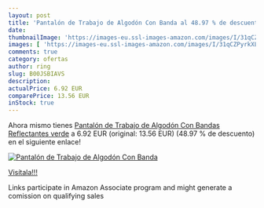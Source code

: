 ```yaml
---
layout: post
title: 'Pantalón de Trabajo de Algodón Con Banda al 48.97 % de descuento'
date: 
thumbnailImage: 'https://images-eu.ssl-images-amazon.com/images/I/31qCZPyrkXL._SL200_.jpg'
images: [ 'https://images-eu.ssl-images-amazon.com/images/I/31qCZPyrkXL._SL200_.jpg' ]
comments: true
category: ofertas
author: ring
slug: B00JSBIAVS
description:
actualPrice: 6.92 EUR
comparePrice: 13.56 EUR
inStock: true
---
```


Ahora mismo tienes [Pantalón de Trabajo de Algodón Con Bandas Reflectantes  verde](https://www.amazon.es/dp/B00JSBIAVS/?tag=tolees-21) a 6.92 EUR (original: 13.56 EUR) (48.97 %  de descuento) en el siguiente enlace!

[![Pantalón de Trabajo de Algodón Con Banda](https://images-eu.ssl-images-amazon.com/images/I/31qCZPyrkXL._SL200_.jpg)](https://www.amazon.es/dp/B00JSBIAVS/?tag=tolees-21)

[Visítala!!!](https://www.amazon.es/dp/B00JSBIAVS/?tag=tolees-21)

Links participate in Amazon Associate program and might generate a comission on qualifying sales
